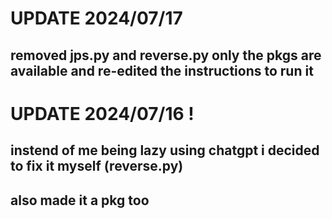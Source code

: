 
# UPDATE 2024/07/17
## removed jps.py and reverse.py only the pkgs are available and re-edited the instructions to run it

# UPDATE 2024/07/16 !
## instend of me being lazy using chatgpt i decided to fix it myself (reverse.py)
## also made it a pkg too

